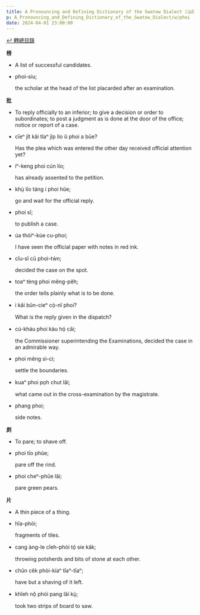 ```yaml
---
title: A Pronouncing and Defining Dictionary of the Swatow Dialect (汕頭方言音義字典) / phoi
p: A_Pronouncing_and_Defining_Dictionary_of_the_Swatow_Dialect/w/phoi
date: 2024-04-01 23:00:00
---
```


[↩️ 轉總目錄](/A_Pronouncing_and_Defining_Dictionary_of_the_Swatow_Dialect)


**榜**
- A list of successful candidates.

- phoi-síu;

  the scholar at the head of the list placarded after an examination.

**批**
- To reply officially to an inferior; to give a  decision or order to subordinates; to post a judgment as is done at the  door of the office; notice or report of a case.

- cīeⁿ jît kâi tîaⁿ jîp lío ŭ phoi a būe?

  Has the plea which was entered the other day received official attention yet?

- íⁿ-keng phoi cún lío;

  has already assented to the petition.

- khṳ̀ lío táng i phoi hûe;

  go and wait for the official reply.

- phoi sī;

  to publish a case.

- úa thóiⁿ-kùe cu-phoi;

  I have seen the official paper with notes in red ink.

- cĭu-sî cū phoi-tẁn;

  decided the case on the spot.

- toaⁿ tèng phoi mêng-pêh;

  the order tells plainly what is to be done.

- i kâi bûn-cieⁿ cò̤-nî phoi?

  What is the reply given in the dispatch?

- cú-kháu phoi kàu hó̤ căi;

  the Commissioner superintending the Examinations, decided the case in an admirable way.

- phoi mêng sì-cì;

  settle the boundaries.

- kuaⁿ phoi po̤h chut lâi;

  what came out in the cross-examination by the magistrate.

- phang phoi;

  side notes.

**㓟**
- To pare; to shave off.

- phoi tīo phûe;

  pare off the rind.

- phoi cheⁿ-phûe lâi;

  pare green pears.

**片**
- A thin piece of a thing.

- hĭa-phòi;

  fragments of tiles.

- cang àng-le cîeh-phòi tó̤ sie kâk;

  throwing potsherds and bits of stone at each other.

- chûn cêk phòi-kíaⁿ tīaⁿ-tīaⁿ;

  have but a shaving of it left.

- khîeh nŏ̤ phòi pang lâi kṳ̀;

  took two strips of board to saw.